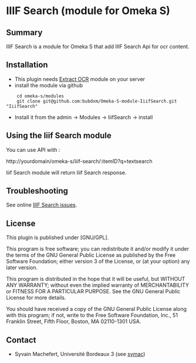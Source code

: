 IIIF Search (module for Omeka S)
=============================

Summary
-----------

IIIF Search is a module for Omeka S that add IIIF Search Api for ocr content.

Installation
------------

- This plugin needs [Extract OCR](https://github.com/bubdxm/Omeka-S-module-ExtractOcr) module on your server
- install the module via github

```
    cd omeka-s/modules  
    git clone git@github.com:bubdxm/Omeka-S-module-IiifSearch.git "IiifSearch"
```

- Install it from the admin → Modules → IiifSearch -> install

Using the Iiif Search module
---------------------------

You can use API with :

http://yourdomain/omeka-s/iiif-search/:itemID?q=textsearch   

Iiif Search module will return Iiif Search response.

Troubleshooting
---------------

See online [IIIF Search issues](https://github.com/bubdxm/Omeka-S-module-IiifSearch/issues).

License
-------

This plugin is published under [GNU/GPL].

This program is free software; you can redistribute it and/or modify it under
the terms of the GNU General Public License as published by the Free Software
Foundation; either version 3 of the License, or (at your option) any later
version.

This program is distributed in the hope that it will be useful, but WITHOUT
ANY WARRANTY; without even the implied warranty of MERCHANTABILITY or FITNESS
FOR A PARTICULAR PURPOSE. See the GNU General Public License for more
details.

You should have received a copy of the GNU General Public License along with
this program; if not, write to the Free Software Foundation, Inc.,
51 Franklin Street, Fifth Floor, Boston, MA 02110-1301 USA.


Contact
-------

* Syvain Machefert, Université Bordeaux 3 (see [symac](https://github.com/symac))

